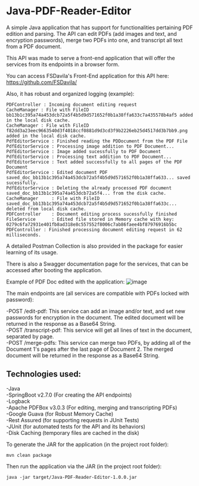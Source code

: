# Java-PDF-Reader-Editor

A simple Java application that has support for functionalities pertaining PDF edition and parsing. The API can edit PDFs (add images and text, and encryption passwords), merge two PDFs into one, and transcript all text from a PDF document.

This API was made to serve a front-end application that will offer the services from its endpoints in a browser form.

You can access FSDavila's Front-End application for this API here: https://github.com/FSDavila/

Also, it has robust and organized logging (example):

```PDFController : Incoming document editing request```  
```CacheManager : File with FileID bb13b1c395a74a453dcb72a5f4b5d9d571652f0b1a38ffa633c7a435578b4af5 added in the local disk cache.```  
```CacheManager : File with FileID f82dd3a23eec9663540d3f4018ccf0881d9d3cd3f9b2226eb25d4517dd3b7bb9.png added in the local disk cache.```  
```PdfEditorService : Finished reading the PDDocument from the PDF File```  
```PdfEditorService : Processing image addition to PDF Document...```  
```PdfEditorService : Image added sucessfully to PDF Document```  
```PdfEditorService : Processing text addition to PDF Document...```  
```PdfEditorService : Text added successfully to all pages of the PDF Document```  
```PdfEditorService : Edited document PDF saved_doc_bb13b1c395a74a453dcb72a5f4b5d9d571652f0b1a38ffa633... saved sucessfully.```  
```PdfEditorService : Deleting the already processed PDF document saved_doc_bb13b1c395a74a453dcb72a5f4... from the disk cache.```  
```CacheManager     : File with FileID saved_doc_bb13b1c395a74a453dcb72a5f4b5d9d571652f0b1a38ffa633c... deleted from local disk cache.```  
```PDFController    : Document editing process sucessfully finished```  
```FileService      : Edited file stored in Memory cache with key: 0279c6fa72931e401fb8ad318e8c557552f8006c7ab86faee4bf87976916b5bc```  
```PDFController : Finished processing document editing request in 62 milliseconds.```  

A detailed Postman Collection is also provided in the package for easier learning of its usage.

There is also a Swagger documentation page for the services, that can be accessed after booting the application.

Example of PDF Doc edited with the application:
![image](https://github.com/user-attachments/assets/d2c99f32-cfdf-4287-88cb-550a111d297f)

The main endpoints are (all services are compatible with PDFs locked with password):

-POST /edit-pdf: This service can add an image and/or text, and set new passwords for encryption in the document. The edited document will be returned in the response as a Base64 String.  
-POST /transcript-pdf: This service will get all lines of text in the document, separated by page.  
-POST /merge-pdfs: This service can merge two PDFs, by adding all of the Document 1's pages after the last page of Document 2. The merged document will be returned in the response as a Base64 String.  

## Technologies used:
-Java  
-SpringBoot v2.7.0 (For creating the API endpoints)  
-Logback  
-Apache PDFBox v3.0.3 (For editing, merging and transcripting PDFs)  
-Google Guava (for Robust Memory Cache)  
-Rest Assured (for supporting requests in JUnit Tests)  
-JUnit (for automated tests for the API and its behaviors)  
-Disk Caching (temporary files are cached in the disk) 

To generate the JAR for the application (in the project root folder):

```mvn clean package```

Then run the application via the JAR (in the project root folder):

```java -jar target/Java-PDF-Reader-Editor-1.0.0.jar```
